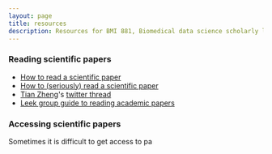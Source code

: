 ```yaml
---
layout: page
title: resources
description: Resources for BMI 881, Biomedical data science scholarly literature
---
```


### Reading scientific papers

- [How to read a scientific paper](https://www.sciencemag.org/careers/2016/01/how-read-scientific-paper)
- [How to (seriously) read a scientific paper](https://www.sciencemag.org/careers/2016/03/how-seriously-read-scientific-paper)
- [Tian Zheng](http://tzstatsads.github.io/)'s [twitter thread](https://twitter.com/tz33cu/status/1119777860909174785)
- [Leek group guide to reading academic papers](https://github.com/jtleek/readingpapers)

### Accessing scientific papers

Sometimes it is difficult to get access to pa